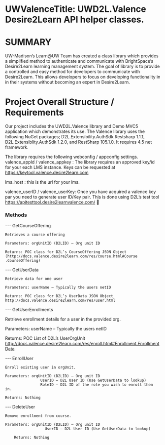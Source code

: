 # UWValenceTitle: UWD2L.Valence Desire2Learn API helper classes.

# SUMMARY

UW-Madison’s Learn@UW Team has created a class library which provides a simplified method to authenticate and communicate with BrightSpace’s Desire2Learn learning management system. The goal of library is to provide a controlled and easy method for developers to communicate with Desire2Learn.  This allows developers to focus on developing functionality in in their systems without becoming an expert in Desire2Learn.

# Project Overall Structure / Requirements

Our project includes the UWD2L.Valence library and Demo MVC5 application which demonstrates its use.  The Valence library uses the following NuGet packages; D2L.Extensibility.AuthSdk.Restsharp 1.1.1, D2L.Extensiblity.AuthSdk 1.2.0, and RestSharp 105.1.0. It requires 4.5 net framework.

The library requires the following webconfig / appconfig settings.
  valence_appId / valence_appkey  : The library requires an approved key/id for your each LMS instance.  Keys can be requested                                      at https://keytool.valence.desire2learn.com
  
  lms_host                        : this is the url for your lms.

  valence_userID / valence_userKey: Once you have acquired a valence key par you need to generate user ID/Key pair.  This is                                        done using D2L’s test tool https://apitesttool.desire2learnvalence.com/


### Methods

--- GetCourseOffering

    Retrieves a course offering

    Parameters: orgUnitID (D2LID) – Org unit ID

    Returns: POC class for D2L’s CourseOffering JSON Object (http://docs.valence.desire2learn.com/res/course.html#Course                    .CourseOffering)

--- GetUserData

	Retrieve data for one user

	Parameters: userName – Typically the users netID
	
	Returns: POC class for D2L’s UserData JSON Object http://docs.valence.desire2learn.com/res/user.html

--- GetUserEnrollments

  Retrieve enrollment details for a user in the provided org.

  Parameters: userName – Typically the users netID

  Returns: POC List of D2L’s UserOrgUnit http://docs.valence.desire2learn.com/res/enroll.html#Enrollment.EnrollmentData

--- EnrollUser

	Enroll existing user in orgUnit.

	Parameters: orgUnitID (D2LID) – Org unit ID
			        UserID – D2L User ID (Use GetUserData to lookup)
			        RoleID – D2L ID of the role you wish to enroll them in.

	Returns: Nothing

--- DeleteUser

    Remove enrollment from course.

    Parameters: orgUnitID (D2LID) – Org unit ID
			          UserID – D2L User ID (Use GetUserData to lookup)
		
		Returns: Nothing
